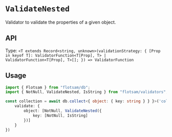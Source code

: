 <!-- @format -->

# `ValidateNested`

Validator to validate the properties of a given object.

## API

Type: `<T extends Record<string, unknown>(validationStrategy: {
    [Prop in keyof T]: ValidatorFunction<T[Prop], T> | ValidatorFunction<T[Prop], T>[];
}) => ValidatorFunction`

## Usage

```ts
import { Flotsam } from "flotsam/db";
import { NotNull, ValidateNested, IsString } from "flotsam/validators";

const collection = await db.collect<{ object: { key: string } } }>('collection', {
    validate: {
        object: [NotNull, ValidateNested({
            key: [NotNull, IsString]
        })]
    }
})
```

